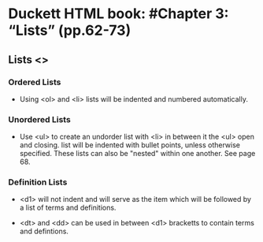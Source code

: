 # Duckett HTML book: #Chapter 3: “Lists” (pp.62-73)

## Lists   &lt;&gt;

### Ordered Lists

- Using &lt;ol&gt; and &lt;li&gt; lists will be indented and numbered automatically.

### Unordered Lists

- Use &lt;ul&gt; to create an undorder list with &lt;li&gt; in between it the 
&lt;ul&gt; open and closing. list will be indented with bullet points, unless otherwise specified. These lists can also be "nested" within one another. See page 68.

### Definition Lists

- &lt;d1&gt; will not indent and will serve as the item which will be followed by a list of terms and definitions.

- &lt;dt&gt; and &lt;dd&gt; can be used in between &lt;d1&gt; bracketts to contain terms and defintions.

